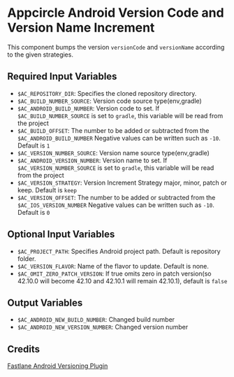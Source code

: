 # Appcircle Android Version Code and Version Name Increment

This component bumps the version `versionCode` and `versionName` according to the given strategies.

## Required Input Variables

- `$AC_REPOSITORY_DIR`: Specifies the cloned repository directory.
- `$AC_BUILD_NUMBER_SOURCE`: Version code source type(env,gradle)
- `$AC_ANDROID_BUILD_NUMBER`: Version code to set. If `$AC_BUILD_NUMBER_SOURCE` is set to `gradle`, this variable will be read from the project
- `$AC_BUILD_OFFSET`: The number to be added or subtracted from the `$AC_ANDROID_BUILD_NUMBER` Negative values can be written such as `-10`. Default is `1`
- `$AC_VERSION_NUMBER_SOURCE`: Version name source type(env,gradle)
- `$AC_ANDROID_VERSION_NUMBER`: Version name to set. If `$AC_VERSION_NUMBER_SOURCE` is set to `gradle`, this variable will be read from the project
- `$AC_VERSION_STRATEGY`: Version Increment Strategy major, minor, patch or keep. Default is `keep`
- `$AC_VERSION_OFFSET`: The number to be added or subtracted from the  `$AC_IOS_VERSION_NUMBER` Negative values can be written such as `-10`. Default is `0`

## Optional Input Variables

- `$AC_PROJECT_PATH`: Specifies Android project path. Default is repository folder.
- `$AC_VERSION_FLAVOR`: Name of the flavor to update. Default is none.
- `$AC_OMIT_ZERO_PATCH_VERSION`: If true omits zero in patch version(so 42.10.0 will become 42.10 and 42.10.1 will remain 42.10.1), default is `false`

## Output Variables

- `$AC_ANDROID_NEW_BUILD_NUMBER`: Changed build number
- `$AC_ANDROID_NEW_VERSION_NUMBER`: Changed version number

## Credits

[Fastlane Android Versioning Plugin](https://github.com/otkmnb2783/fastlane-plugin-android_versioning)
